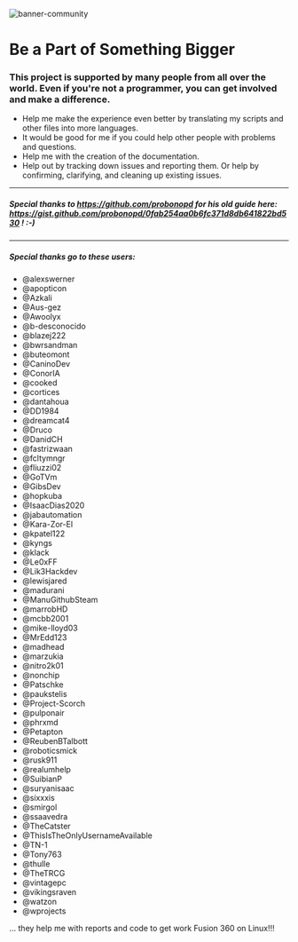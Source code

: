 ![banner-community](https://user-images.githubusercontent.com/79079633/129786544-ac0e9ea1-b6e5-4ff7-9c69-4671ae71ba6d.png)

# Be a Part of Something Bigger

### This project is supported by many people from all over the world. Even if you're not a programmer, you can get involved and make a difference.

- Help me make the experience even better by translating my scripts and other files into more languages.
- It would be good for me if you could help other people with problems and questions.
- Help me with the creation of the documentation.
- Help out by tracking down issues and reporting them. Or help by confirming, clarifying, and cleaning up existing issues.

---

##### Special thanks to https://github.com/probonopd for his old guide here: https://gist.github.com/probonopd/0fab254aa0b6fc371d8db641822bd530 ! :-)

---

##### Special thanks go to these users:

- @alexswerner
- @apopticon
- @Azkali
- @Aus-gez
- @Awoolyx
- @b-desconocido
- @blazej222
- @bwrsandman
- @buteomont
- @CaninoDev
- @ConorIA
- @cooked
- @cortices
- @dantahoua
- @DD1984
- @dreamcat4
- @Druco
- @DanidCH
- @fastrizwaan
- @fcltymngr
- @fliuzzi02
- @GoTVm
- @GibsDev
- @hopkuba
- @IsaacDias2020
- @jabautomation
- @Kara-Zor-El
- @kpatel122
- @kyngs
- @klack
- @Le0xFF
- @Lik3Hackdev
- @lewisjared
- @madurani
- @ManuGithubSteam
- @marrobHD
- @mcbb2001
- @mike-lloyd03
- @MrEdd123
- @madhead
- @marzukia 
- @nitro2k01
- @nonchip
- @Patschke
- @paukstelis
- @Project-Scorch
- @pulponair
- @phrxmd
- @Petapton
- @ReubenBTalbott
- @roboticsmick
- @rusk911
- @realumhelp
- @SuibianP
- @suryanisaac
- @sixxxis
- @smirgol
- @ssaavedra
- @TheCatster
- @ThisIsTheOnlyUsernameAvailable
- @TN-1
- @Tony763
- @thulle
- @TheTRCG
- @vintagepc
- @vikingsraven
- @watzon
- @wprojects


... they help me with reports and code to get work Fusion 360 on Linux!!!
